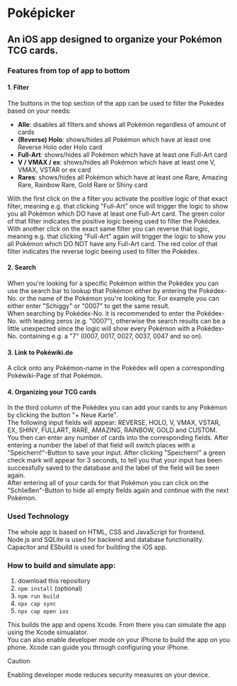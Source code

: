 # Poképicker

## An iOS app designed to organize your Pokémon TCG cards.

### Features from top of app to bottom

#### 1. Filter

The buttons in the top section of the app can be used to filter the Pokédex based on your needs:

- **Alle**:             disables all filters and shows all Pokémon regardless of amount of cards
- **(Reverse) Holo**:   shows/hides all Pokémon which have at least one Reverse Holo oder Holo card
- **Full-Art**:         shows/hides all Pokémon which have at least one Full-Art card
- **V / VMAX / ex**:    shows/hides all Pokémon which have at least one V, VMAX, VSTAR or ex card 
- **Rares**:            shows/hides all Pokémon which have at least one Rare, Amazing Rare, Rainbow Rare, Gold Rare or Shiny card

With the first click on the a filter you activate the positive logic of that exact filter, meaning e.g. that clicking "Full-Art" once will trigger the logic to show you all Pokémon which DO have at least one Full-Art card. The green color of that filter indicates the positive logic beeing used to filter the Pokédex.<br/>
With another click on the exact same filter you can reverse that logic, meaning e.g. that clicking "Full-Art" again will trigger the logic to show you all Pokémon which DO NOT have any Full-Art card. The red color of that filter indicates the reverse logic beeing used to filter the Pokédex.

#### 2. Search

When you're looking for a specific Pokémon within the Pokédex you can use the search bar to lookup that Pokémon either by entering the Pokédex-No. or the name of the Pokémon you're looking for. For example you can either enter "Schiggy" or "0007" to get the same result.<br/>
When searching by Pokédex-No. it is recommended to enter the Pokédex-No. with leading zeros (e.g. "0007"), otherwise the search results can be a little unexpected since the logic will show every Pokémon with a Pokédex-No. containing e.g. a "7" (0007, 0017, 0027, 0037, 0047 and so on).

#### 3. Link to Pokéwiki.de

A click onto any Pokémon-name in the Pokédex will open a corresponding Pokéwiki-Page of that Pokémon.

#### 4. Organizing your TCG cards

In the third column of the Pokédex you can add your cards to any Pokémon by clicking the button "+ Neue Karte".<br/>
The following input fields will appear: REVERSE, HOLO, V, VMAX, VSTAR, EX, SHINY, FULLART, RARE, AMAZING, RAINBOW, GOLD and CUSTOM.<br/>
You then can enter any number of cards into the corresponding fields. After entering a number the label of that field will switch places with a "Speichern!"-Button to save your input. After clicking "Speichern!" a green check mark will appear for 3 seconds, to tell you that your input has been successfully saved to the database and the label of the field will be seen again.<br/>
After entering all of your cards for that Pokémon you can click on the "Schließen"-Button to hide all empty fields again and continue with the next Pokémon.

### Used Technology

The whole app is based on HTML, CSS and JavaScript for frontend.<br/>
Node.js and SQLite is used for backend and database functionality.<br/>
Capacitor and ESbuild is used for building the iOS app.

### How to build and simulate app:

1. download this repository
2. ```npm install``` (optional)
3. ```npm run build```
4. ```npx cap sync```
5. ```npx cap open ios```

This builds the app and opens Xcode. From there you can simulate the app using the Xcode simualator.<br/>
You can also enable developer mode on your iPhone to build the app on you phone. Xcode can guide you through configuring your iPhone.<br/>
> [!CAUTION]
> Enabling developer mode reduces security measures on your device.